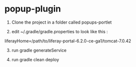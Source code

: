 popup-plugin
============

1) Clone the project in a folder called popups-portlet

2) edit ~/.gradle/gradle.properties to look like this :

liferayHome=/path/to/liferay-portal-6.2.0-ce-ga1/tomcat-7.0.42

3) run gradle generateService

4) run gradle clean deploy
